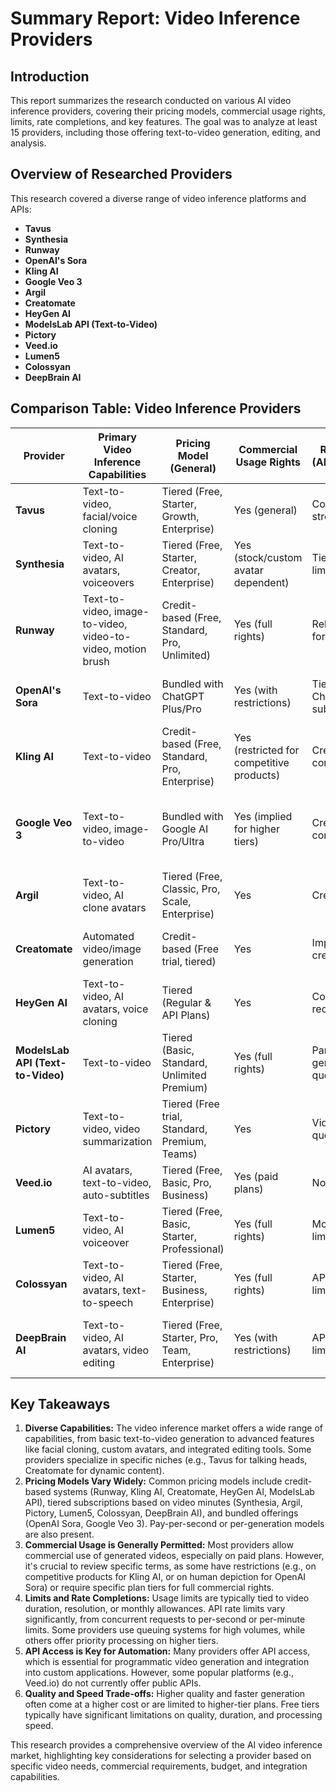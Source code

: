 # Summary Report: Video Inference Providers

## Introduction
This report summarizes the research conducted on various AI video inference providers, covering their pricing models, commercial usage rights, limits, rate completions, and key features. The goal was to analyze at least 15 providers, including those offering text-to-video generation, editing, and analysis.

## Overview of Researched Providers

This research covered a diverse range of video inference platforms and APIs:

*   **Tavus**
*   **Synthesia**
*   **Runway**
*   **OpenAI's Sora**
*   **Kling AI**
*   **Google Veo 3**
*   **Argil**
*   **Creatomate**
*   **HeyGen AI**
*   **ModelsLab API (Text-to-Video)**
*   **Pictory**
*   **Veed.io**
*   **Lumen5**
*   **Colossyan**
*   **DeepBrain AI**

## Comparison Table: Video Inference Providers

| Provider | Primary Video Inference Capabilities | Pricing Model (General) | Commercial Usage Rights | Rate Limits (API/Platform) | Notes |
|---|---|---|---|---|---|
| **Tavus** | Text-to-video, facial/voice cloning | Tiered (Free, Starter, Growth, Enterprise) | Yes (general) | Concurrent streams | Specializes in realistic talking head videos. |
| **Synthesia** | Text-to-video, AI avatars, voiceovers | Tiered (Free, Starter, Creator, Enterprise) | Yes (stock/custom avatar dependent) | Tiered API limits | Studio-quality videos with AI avatars. |
| **Runway** | Text-to-video, image-to-video, video-to-video, motion brush | Credit-based (Free, Standard, Pro, Unlimited) | Yes (full rights) | Relaxed rate for unlimited | Wide range of generative AI video tools. |
| **OpenAI's Sora** | Text-to-video | Bundled with ChatGPT Plus/Pro | Yes (with restrictions) | Tied to ChatGPT subscription | High-quality, realistic video generation (not public API). |
| **Kling AI** | Text-to-video | Credit-based (Free, Standard, Pro, Enterprise) | Yes (restricted for competitive products) | Credit consumption | Strong text-to-video generation. |
| **Google Veo 3** | Text-to-video, image-to-video | Bundled with Google AI Pro/Ultra | Yes (implied for higher tiers) | Credit consumption | High-fidelity video generation; natively generated audio. |
| **Argil** | Text-to-video, AI clone avatars | Tiered (Free, Classic, Pro, Scale, Enterprise) | Yes | Credit-based | Focus on turning written content into videos. |
| **Creatomate** | Automated video/image generation | Credit-based (Free trial, tiered) | Yes | Implicit by credits | Media automation tool for dynamic content. |
| **HeyGen AI** | Text-to-video, AI avatars, voice cloning | Tiered (Regular & API Plans) | Yes | Concurrent requests | Studio-quality videos with AI avatars; API access. |
| **ModelsLab API (Text-to-Video)** | Text-to-video | Tiered (Basic, Standard, Unlimited Premium) | Yes (full rights) | Parallel generations, queueing | Comprehensive AI generation tools. |
| **Pictory** | Text-to-video, video summarization | Tiered (Free trial, Standard, Premium, Teams) | Yes | Video minute quotas | Converts scripts into high-quality videos. |
| **Veed.io** | AI avatars, text-to-video, auto-subtitles | Tiered (Free, Basic, Pro, Business) | Yes (paid plans) | No public API | Web-based video editing platform. |
| **Lumen5** | Text-to-video, AI voiceover | Tiered (Free, Basic, Starter, Professional) | Yes (full rights) | Monthly video limits | Transforms text into engaging videos. |
| **Colossyan** | Text-to-video, AI avatars, text-to-speech | Tiered (Free, Starter, Business, Enterprise) | Yes (full rights) | API usage limits | Studio-quality videos with AI avatars. |
| **DeepBrain AI** | Text-to-video, AI avatars, video editing | Tiered (Free, Starter, Pro, Team, Enterprise) | Yes (with restrictions) | API usage limits | Creates high-quality AI videos with realistic avatars. |

## Key Takeaways

1.  **Diverse Capabilities:** The video inference market offers a wide range of capabilities, from basic text-to-video generation to advanced features like facial cloning, custom avatars, and integrated editing tools. Some providers specialize in specific niches (e.g., Tavus for talking heads, Creatomate for dynamic content).
2.  **Pricing Models Vary Widely:** Common pricing models include credit-based systems (Runway, Kling AI, Creatomate, HeyGen AI, ModelsLab API), tiered subscriptions based on video minutes (Synthesia, Argil, Pictory, Lumen5, Colossyan, DeepBrain AI), and bundled offerings (OpenAI Sora, Google Veo 3). Pay-per-second or per-generation models are also present.
3.  **Commercial Usage is Generally Permitted:** Most providers allow commercial use of generated videos, especially on paid plans. However, it's crucial to review specific terms, as some have restrictions (e.g., on competitive products for Kling AI, or on human depiction for OpenAI Sora) or require specific plan tiers for full commercial rights.
4.  **Limits and Rate Completions:** Usage limits are typically tied to video duration, resolution, or monthly allowances. API rate limits vary significantly, from concurrent requests to per-second or per-minute limits. Some providers use queuing systems for high volumes, while others offer priority processing on higher tiers.
5.  **API Access is Key for Automation:** Many providers offer API access, which is essential for programmatic video generation and integration into custom applications. However, some popular platforms (e.g., Veed.io) do not currently offer public APIs.
6.  **Quality and Speed Trade-offs:** Higher quality and faster generation often come at a higher cost or are limited to higher-tier plans. Free tiers typically have significant limitations on quality, duration, and processing speed.

This research provides a comprehensive overview of the AI video inference market, highlighting key considerations for selecting a provider based on specific video needs, commercial requirements, budget, and integration capabilities.